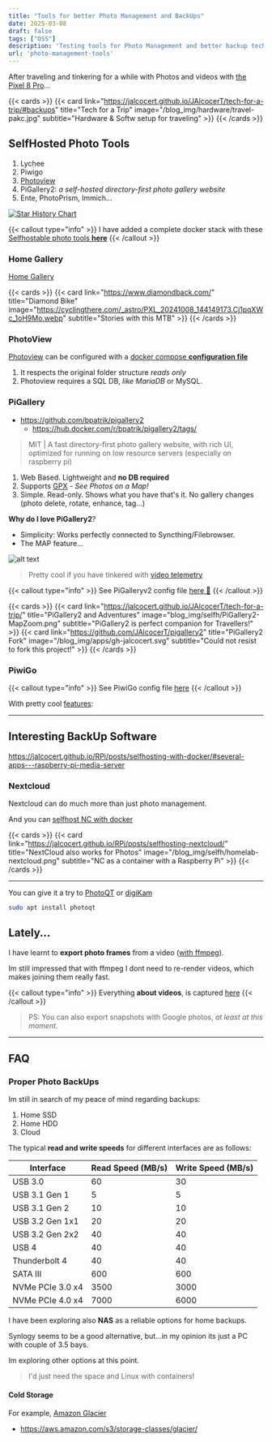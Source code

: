 ```yaml
---
title: "Tools for better Photo Management and BackUps"
date: 2025-03-08
draft: false
tags: ["OSS"]
description: 'Testing tools for Photo Management and better backup techniques.'
url: 'photo-management-tools'
---
```


After traveling and tinkering for a while with Photos and videos with [the Pixel 8 Pro](https://jalcocert.github.io/JAlcocerT/pixel-8-pro-tricks/)...


{{< cards >}}
  {{< card link="https://jalcocert.github.io/JAlcocerT/tech-for-a-trip/#backups" title="Tech for a Trip" image="/blog_img/hardware/travel-pakc.jpg" subtitle="Hardware & Softw setup for traveling" >}}
{{< /cards >}}



## SelfHosted Photo Tools

1. Lychee
2. Piwigo
3. [Photoview](#photoview)
4. PiGallery2: *a self-hosted directory-first photo gallery website*
4. Ente, PhotoPrism, Immich...

[![Star History Chart](https://api.star-history.com/svg?repos=bpatrik/pigallery2,caprover/caprover,zane-ops/zane-ops,rodyherrera/Quantum&,type=Date)](https://star-history.com/#bpatrik/pigallery2&caprover/caprover&rodyherrera/Quantum&zane-ops/zane-ops&Date)


{{< callout type="info" >}}
I have added a complete docker stack with these [Selfhostable photo tools **here**](https://github.com/JAlcocerT/Docker/blob/main/Z_Dockge/stacks/z_photo_backup/compose.yaml)
{{< /callout >}}


### Home Gallery


[Home Gallery](https://noted.lol/home-gallery-a-simple-self-hosted-photo-gallery/)


{{< cards >}}
  {{< card link="https://www.diamondback.com/" title="Diamond Bike" image="https://cyclingthere.com/_astro/PXL_20241008_144149173.Cj1pqXWc_1oH9Mo.webp" subtitle="Stories with this MTB" >}}
{{< /cards >}}

### PhotoView

[Photoview](https://fossengineer.com/selfhosting-Photoview-docker/) can be configured with a [docker compose **configuration file**](https://github.com/JAlcocerT/Docker/blob/main/Backups/Photos/Photoview_docker-compose.yml)


1. It respects the original folder structure *reads only*
2. Photoview requires a SQL DB, *like MariaDB* or MySQL.

### PiGallery

* https://github.com/bpatrik/pigallery2
  * https://hub.docker.com/r/bpatrik/pigallery2/tags/

> MIT | A fast directory-first photo gallery website, with rich UI, optimized for running on low resource servers (especially on raspberry pi)


1. Web Based. Lightweight and **no DB required**
2. Supports [GPX](https://jalcocert.github.io/JAlcocerT/geospatial-data/) - *See Photos on a Map!*
3. Simple. Read-only. Shows what you have that's it. No gallery changes (photo delete, rotate, enhance, tag...)

**Why do I love PiGallery2**?

* Simplicity: Works perfectly connected to Syncthing/Filebrowser.
* The MAP feature...

![alt text](/blog_img/selfh/PiGallery-MAP.png)

> Pretty cool if you have tinkered with [video telemetry](https://jalcocert.github.io/JAlcocerT/dji-oa5pro-firmware-updates/#extracting-telemetry-data-from-gph9)


{{< callout type="info" >}}
See PiGalleryv2 config file [here 🐳](https://github.com/JAlcocerT/Docker/blob/main/Backups/Photos/PiGallery_docker-compose.yml)
{{< /callout >}}


{{< cards >}}
  {{< card link="https://jalcocert.github.io/JAlcocerT/tech-for-a-trip/" title="PiGallery2 and Adventures" image="blog_img/selfh/PiGallery2-MapZoom.png" subtitle="PiGallery2 is perfect companion for Travellers!" >}}
  {{< card link="https://github.com/JAlcocerT/pigallery2" title="PiGallery2 Fork" image="/blog_img/apps/gh-jalcocert.svg" subtitle="Could not resist to fork this project!" >}}
{{< /cards >}}



### PiwiGo

{{< callout type="info" >}}
See PiwiGo config file [here](https://github.com/JAlcocerT/Docker/blob/main/Backups/Photos/Piwigo_Docker-compose.yml)
{{< /callout >}}

With pretty cool [features](https://piwigo.org/features):


---

## Interesting BackUp Software

https://jalcocert.github.io/RPi/posts/selfhosting-with-docker/#several-apps---raspberry-pi-media-server

### Nextcloud

Nextcloud can do much more than just photo management.

And you can [selfhost NC with docker](https://github.com/JAlcocerT/Docker/tree/main/Backups/NextCloud)

<!--
![alt text](/blog_img/selfh/homelab-nextcloud.png) 
-->

{{< cards >}}
  {{< card link="https://jalcocert.github.io/RPi/posts/selfhosting-nextcloud/" title="NextCloud also works for Photos" image="/blog_img/selfh/homelab-nextcloud.png" subtitle="NC as a container with a Raspberry Pi" >}}
{{< /cards >}}

---


You can give it a try to [PhotoQT](https://photoqt.org/) or [digiKam](https://www.digikam.org/about/)

```sh
sudo apt install photoqt
```

## Lately...

I have learnt to **export photo frames** from a video ([with ffmpeg](https://jalcocert.github.io/JAlcocerT/my-action-cam-video-workflow/#quick-videos---ffmpeg-cli)).

Im still impressed that with ffmpeg I dont need to re-render videos, which makes joining them really fast.

{{< callout type="info" >}}
Everything **about videos**, is captured [here](https://github.com/JAlcocerT/YT-Video-Edition)
{{< /callout >}}

> PS: You can also export snapshots with Google photos, *at least at this moment*.

---

## FAQ

### Proper Photo BackUps

Im still in search of my peace of mind regarding backups:

1. Home SSD
2. Home HDD
3. Cloud

The typical **read and write speeds** for different interfaces are as follows:

| Interface | Read Speed (MB/s) | Write Speed (MB/s) |
|---|---|---|
| USB 3.0 | 60 | 30 |
| USB 3.1 Gen 1 | 5 | 5 |
| USB 3.1 Gen 2 | 10 | 10 |
| USB 3.2 Gen 1x1 | 20 | 20 |
| USB 3.2 Gen 2x2 | 40 | 40 |
| USB 4 | 40 | 40 |
| Thunderbolt 4 | 40 | 40 |
| SATA III | 600 | 600 |
| NVMe PCIe 3.0 x4 | 3500 | 3000 |
| NVMe PCIe 4.0 x4 | 7000 | 6000 |

I have been exploring also **NAS** as a reliable options for home backups.

Synlogy seems to be a good alternative, but...in my opinion its just a PC with couple of 3.5 bays.

Im exploring other options at this point.

> I'd just need the space and Linux with containers!


#### Cold Storage

For example, [Amazon Glacier](https://www.geeksforgeeks.org/what-is-amazon-glacier/)

* https://aws.amazon.com/s3/storage-classes/glacier/